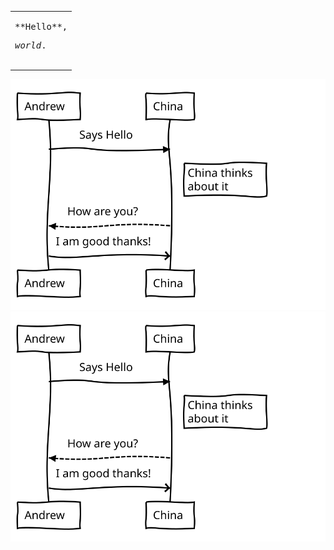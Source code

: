 

<table><tr><td>
<pre>
**Hello**,
<p><em>world</em>.
</pre></p>
</td></tr></table>

![Alt text](./sadsa.svg)
<img src="./sadsa.svg">

